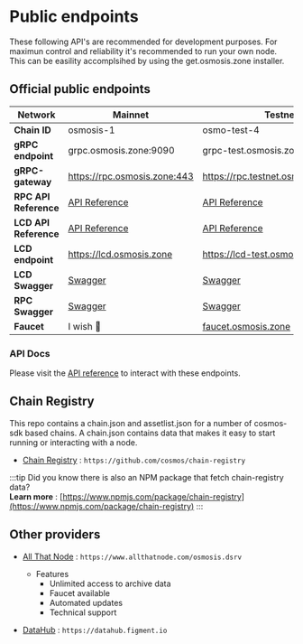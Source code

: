 # Public endpoints

These following API's are recommended for development purposes. For maximun control and reliability it's recommended to run your own node. This can be easility accomplsihed by using the get.osmosis.zone installer. 

## Official public endpoints 

| Network | Mainnet | Testnet | Docs |
| -------- | -------- | -------- | -------- | 
| **Chain ID**  | osmosis-1 | osmo-test-4  |
| **gRPC endpoint**  | grpc.osmosis.zone:9090 | grpc-test.osmosis.zone:443 |
| **gRPC-gateway**  | https://rpc.osmosis.zone:443  | https://rpc.testnet.osmosis.zone:443 |
| **RPC API Reference**  |  [API Reference](/api) | [API Reference](/api) |
| **LCD API Reference**  |  [API Reference](/api/?v=LCD) | [API Reference](/api/?v=LCD) |
| **LCD endpoint**  | https://lcd.osmosis.zone | https://lcd-test.osmosis.zone  |
| **LCD Swagger**  |  [Swagger](https://lcd.osmosis.zone/swagger/) |  [Swagger](https://lcd-test.osmosis.zone/swagger/) |
| **RPC Swagger**  |  [Swagger](https://rpc-docs.osmosis.zone/) | [Swagger](https://rpc-docs.osmosis.zone/) |
| **Faucet** | I wish 🤑 | [faucet.osmosis.zone](https://faucet.osmosis.zone/) |


### API Docs

Please visit the [API reference](/api) to interact with these endpoints. 


## Chain Registry

This repo contains a chain.json and assetlist.json for a number of cosmos-sdk based chains. A chain.json contains data that makes it easy to start running or interacting with a node. 
- [Chain Registry](https://github.com/cosmos/chain-registry) : `https://github.com/cosmos/chain-registry`

:::tip
Did you know there is also an NPM package that fetch chain-registry data? <br/>
**Learn more** : [https://www.npmjs.com/package/chain-registry](https://www.npmjs.com/package/chain-registry) 
:::


## Other providers

- [All That Node](https://www.allthatnode.com/osmosis.dsrv) : `https://www.allthatnode.com/osmosis.dsrv`
  - Features
    - Unlimited access to archive data
    - Faucet available
    - Automated updates
    - Technical support

- [DataHub](https://datahub.figment.io) : `https://datahub.figment.io`
